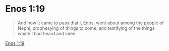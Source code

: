 # Enos 1:19

> And now it came to pass that I, Enos, went about among the people of Nephi, prophesying of things to come, and testifying of the things which I had heard and seen.

[Enos 1:19](https://www.churchofjesuschrist.org/study/scriptures/bofm/enos/1?lang=eng&id=p19#p19)


